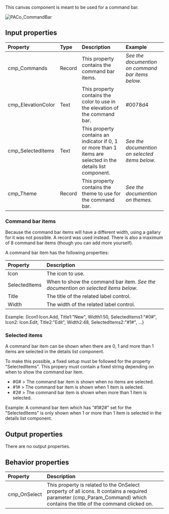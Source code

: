 This canvas component is meant to be used for a command bar.

![PACo_CommandBar](https://user-images.githubusercontent.com/35654198/197222781-1416d2e2-b950-4623-a125-fe4e526c3211.png)

## **Input properties**

| Property | Type | Description | Example |
| :--- | :--- | :--- | :--- |
| cmp_Commands | Record | This property contains the command bar items. | *See the documention on command bar items below.* |
| cmp_ElevationColor | Text | This property contains the color to use in the elevation of the command bar. | #0078d4 |
| cmp_SelectedItems | Text | This property contains an indicator if 0, 1 or more than 1 items are selected in the details list component. | *See the documention on selected items below.* |
| cmp_Theme | Record | This property contains the theme to use for the command bar. | *See the documention on themes.* |

### Command bar items
Because the command bar items will have a different width, using a gallary for it was not possible. A record was used instead. 
There is also a maximum of 8 command bar items (though you can add more yourself).

A command bar item has the following properties:

| Property | Description |
| :--- | :--- |
| Icon | The icon to use. |
| SelectedItems | When to show the command bar item. *See the documention on selected items below.* |
| Title | The title of the related label control. |
| Width | The width of the related label control. |

Example:
{Icon1:Icon.Add, Title1:"New", Width1:50, SelectedItems1:"#0#", Icon2: Icon.Edit, Title2:"Edit", Width2:48, SelectedItems2:"#1#", ...}

### Selected items
A command bar item can be shown when there are 0, 1 and more than 1 items are selected in the details list component.

To make this possible, a fixed setup must be followed for the property "SelectedItems". This propery must contain a fixed string depending on when to show the command bar item.

- #0# > The command bar item is shown when no items are selected.
- #1# > The command bar item is shown when 1 item is selected.
- #2# > The command bar item is shown when more than 1 item is selected.

Example:
A command bar item which has "#1#2#" set for the "SelectedItems" is only shown when 1 or more than 1 item is selected in the details list component.

## **Output properties**

There are no output properties.

## **Behavior properties**

| Property | Description |
| :--- | :--- |
| cmp_OnSelect | This property is related to the OnSelect property of all icons. It contains a required parameter (cmp_Param_Command) which contains the title of the command clicked on. |
